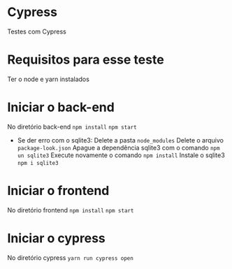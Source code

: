 # Cypress
Testes com Cypress

# Requisitos para esse teste
  Ter o node e yarn instalados

# Iniciar o back-end

  No diretório back-end
      `npm install`
      `npm start`
  
  - Se der erro com o sqlite3:
    Delete a pasta `node_modules`
    Delete o arquivo `package-look.json`
    Apague a dependência sqlite3 com o comando `npm un sqlite3`
    Execute novamente o comando `npm install`
    Instale o sqlite3 `npm i sqlite3`
    
    
# Iniciar o frontend 

   No diretório frontend
      `npm install`
      `npm start`
      
# Iniciar o cypress 

   No diretório cypress
      `yarn run cypress open`
  
